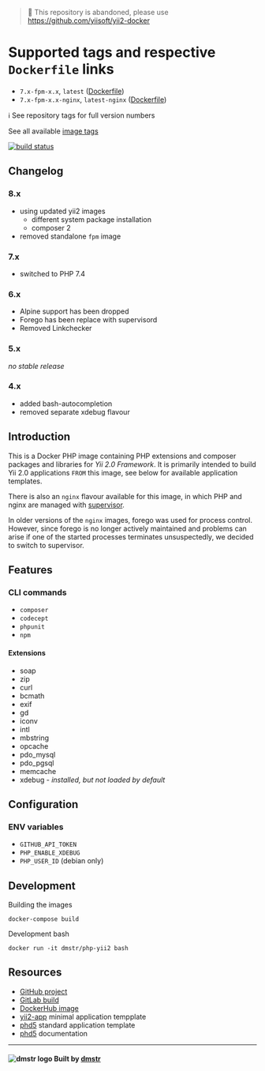 > :rotating_light: This repository is abandoned, please use https://github.com/yiisoft/yii2-docker


Supported tags and respective `Dockerfile` links
================================================

- `7.x-fpm-x.x`, `latest` ([Dockerfile](php/Dockerfile-fpm))
- `7.x-fpm-x.x-nginx`, `latest-nginx` ([Dockerfile](nginx/Dockerfile-fpm-nginx))

:information_source: See repository tags for full version numbers

See all available [image tags](https://hub.docker.com/r/dmstr/php-yii2/tags/)

[![build status](https://git.hrzg.de/dmstr/docker-php-yii2/badges/master/build.svg)](https://git.hrzg.de/dmstr/docker-php-yii2/commits/master)


Changelog
---------

### 8.x

- using updated yii2 images
  - different system package installation
  - composer 2
- removed standalone `fpm` image

### 7.x

- switched to PHP 7.4

### 6.x

- Alpine support has been dropped
- Forego has been replace with supervisord
- Removed Linkchecker

### 5.x

*no stable release*

### 4.x

- added bash-autocompletion
- removed separate xdebug flavour


Introduction
------------

This is a Docker PHP image containing PHP extensions and composer packages and libraries for *Yii 2.0 Framework*. 
It is primarily intended to build Yii 2.0 applications `FROM` this image, see below for available application templates.

There is also an `nginx` flavour available for this image, in which PHP and nginx are managed with [supervisor](http://supervisord.org/).

In older versions of the `nginx` images, forego was used for process control. 
However, since forego is no longer actively maintained and problems can arise if one of the started processes terminates unsuspectedly, 
we decided to switch to supervisor.


Features
--------

### CLI commands

 - `composer`
 - `codecept`
 - `phpunit`
 - `npm`

#### Extensions

 - soap
 - zip
 - curl
 - bcmath
 - exif
 - gd
 - iconv
 - intl
 - mbstring
 - opcache
 - pdo_mysql
 - pdo_pgsql
 - memcache
 - xdebug - *installed, but not loaded by default*


Configuration
-------------

### ENV variables

 - `GITHUB_API_TOKEN`
 - `PHP_ENABLE_XDEBUG`
 - `PHP_USER_ID` (debian only)


Development
-----------

Building the images

    docker-compose build

Development bash    

    docker run -it dmstr/php-yii2 bash


Resources
---------  

- [GitHub project](https://github.com/dmstr/docker-php-yii2)
- [GitLab build](https://git.hrzg.de/dmstr/docker-php-yii2/builds)
- [DockerHub image](https://hub.docker.com/r/dmstr/php-yii2/)
- [yii2-app](https://github.com/dmstr/docker-yii2-app) minimal application tempplate
- [phd5](https://github.com/dmstr/phd5-app) standard application template
- [phd5](https://github.com/dmstr/docs-phd5) documentation

---

#### ![dmstr logo](http://t.phundament.com/dmstr-16-cropped.png) Built by [dmstr](http://diemeisterei.de)
